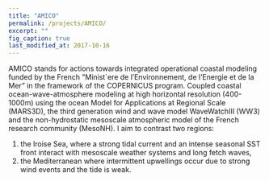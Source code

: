 ```yaml
---
title: "AMICO"
permalink: /projects/AMICO/
excerpt: ""
fig_caption: true 
last_modified_at: 2017-10-16
---
```

AMICO stands for actions towards integrated operational coastal modeling funded by the French ”Minist`ere
de l’Environnement, de l’Energie et de la Mer” in the framework of the COPERNICUS program.
Coupled coastal ocean-wave-atmosphere modeling at high horizontal resolution (400-
1000m) using the ocean Model for Applications at Regional Scale (MARS3D), the third
generation wind and wave model WaveWatchIII (WW3) and the non-hydrostatic mesoscale
atmospheric model of the French research community (MesoNH). I aim to contrast two regions:

1) the Iroise Sea, where a strong tidal current and an intense seasonal SST front interact with mesoscale weather systems and long fetch waves, 
2) the Mediterranean where intermittent upwellings occur due to strong wind events and the tide is weak.
